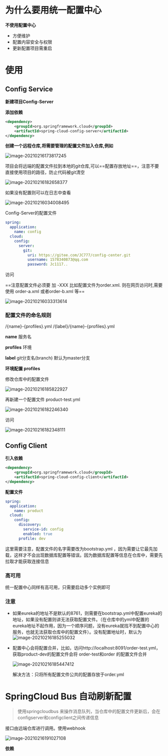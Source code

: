 # 为什么要用统一配置中心

**不使用配置中心**

- 方便维护
- 配置内容安全与权限
- 更新配置项目需重启

# 使用

## Config Service

**新建项目Config-Server**

**添加依赖**

```xml
<dependency>
    <groupId>org.springframework.cloud</groupId>
    <artifactId>spring-cloud-config-server</artifactId>
</dependency>
```

**创建一个远程仓库,将需要管理的配置文件加入仓库,例如**

![image-20210216173817245](.assets/image-20210216173817245.png)

项目会将远端的配置文件拉到本地的git仓库,可以==配置存放地址==，注意不要直接使用项目的路径，防止代码被git清空

![image-20210216182658377](.assets/image-20210216182658377.png)



如果没有配置则可以在日志中查看

![image-20210216034008495](.assets/image-20210216034008495.png)

Config-Server的配置文件

```yaml
spring:
  application:
    name: config
  cloud:
    config:
      server:
        git:
          uri: https://gitee.com/JC777/config-center.git
          username: 1578340873@qq.com
          password: Jc1117..
```

访问

==注意配置文件必须要  加 -XXX  比如配置文件为order.xml.  则在网页访问时,需要使用 order-a.xml  或者order-b.xml 等==

![image-20210216033313614](.assets/image-20210216033313614.png)

### 配置文件的命名规则

/{name}-{profiles}.yml
/{label}/{name}-{profiles}.yml

**name**   服务名

**profiles** 环境

**label**  git分支名(branch) 默认为master分支



**环境配置  profiles**

修改仓库中的配置文件

![image-20210216185822927](.assets/image-20210216185822927.png)

再新建一个配置文件   product-test.yml

![image-20210216182246340](.assets/image-20210216182246340.png)

访问

![image-20210216182348111](.assets/image-20210216182348111.png)



## Config Client

**引入依赖**

```xml
<dependency>
    <groupId>org.springframework.cloud</groupId>
    <artifactId>spring-cloud-config-client</artifactId>
</dependency>
```

**配置文件**

```yaml
spring:
  application:
    name: product
  cloud:
    config:
      discovery:
        service-id: config
        enabled: true
      profile: dev
```

这里需要注意，配置文件的名字需要改为bootstrap.yml ，因为需要让它最先加载，这样才不会出现数据库配置等错误。因为数据库配置等信息在仓库中，需要先拉取才能获取连接信息

### 高可用

统一配置中心同样有高可用，只需要启动多个实例即可

### 注意

- 如果eureka的地址不是默认的8761，则需要在bootstrap.yml中配置eureka的地址，如果没有配置则讲无法获取配置文件。（在仓库中的yml中配置的eureka地址不起作用，因为一个顺序问题，没有eureka就找不到配置中心的服务，也就无法获取仓库中的配置文件）。没有配置地址时，默认为![image-20210216185255032](.assets/image-20210216185255032.png)



- 配置中心会将配置合并，比如，访问http://localhost:8091/order-test.yml，获取product-dev的配置文件会将 order-test和order 的配置文件合并

  ![image-20210216185447412](.assets/image-20210216185447412.png)

  解决方法：只将所有配置文件公共的配置存放于order.yml

  

# SpringCloud Bus  自动刷新配置

> 使用springcloudbus  来操作消息队列，当仓库中的配置文件更新后，会在configserver和configclient之间传递信息



接口由远端仓库进行调用。使用webhook

![image-20210216191027108](.assets/image-20210216191027108.png)

**依赖**





